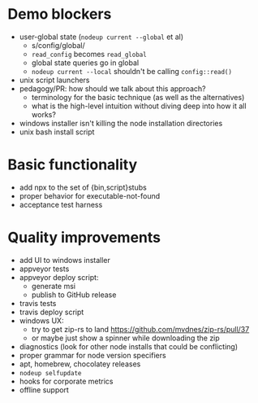 # Demo blockers

- user-global state (`nodeup current --global` et al)
  * s/config/global/
  * `read_config` becomes `read_global`
  * global state queries go in global
  * `nodeup current --local` shouldn't be calling `config::read()`
- unix script launchers
- pedagogy/PR: how should we talk about this approach?
  - terminology for the basic technique (as well as the alternatives)
  - what is the high-level intuition without diving deep into how it all works?
- windows installer isn't killing the node installation directories
- unix bash install script

# Basic functionality

- add npx to the set of {bin,script}stubs
- proper behavior for executable-not-found
- acceptance test harness

# Quality improvements

- add UI to windows installer
- appveyor tests
- appveyor deploy script:
  - generate msi
  - publish to GitHub release
- travis tests
- travis deploy script
- windows UX:
  - try to get zip-rs to land https://github.com/mvdnes/zip-rs/pull/37
  - or maybe just show a spinner while downloading the zip
- diagnostics (look for other node installs that could be conflicting)
- proper grammar for node version specifiers
- apt, homebrew, chocolatey releases
- `nodeup selfupdate`
- hooks for corporate metrics
- offline support
